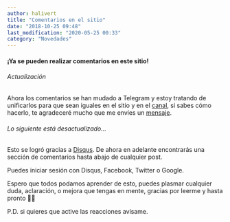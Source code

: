 ```yaml
---
author: halivert
title: "Comentarios en el sitio"
date: "2018-10-25 09:48"
last_modification: "2020-05-25 00:33"
category: "Novedades"
---
```


#### **¡Ya se pueden realizar comentarios en este sitio!**

###### Actualización
Ahora los comentarios se han mudado a Telegram y estoy tratando de unificarlos
para que sean iguales en el sitio y en el [canal][1], si sabes cómo hacerlo, te
agradeceré mucho que me envíes un [mensaje][2].

<!-- Seguir leyendo -->

###### Lo siguiente está desactualizado...
Esto se logró gracias a [Disqus][3].
De ahora en adelante encontrarás una sección de comentarios hasta abajo de
cualquier post.

Puedes iniciar sesión con Disqus, Facebook, Twitter o Google.

Espero que todos podamos aprender de esto, puedes plasmar cualquier duda,
aclaración, o mejora que tengas en mente, gracias por leerme y hasta pronto 👋🏽

P.D. si quieres que active las reacciones avísame.

[1]: https://t.me/halivertsblog
[2]: https://t.me/halivert
[3]: https://disqus.com
